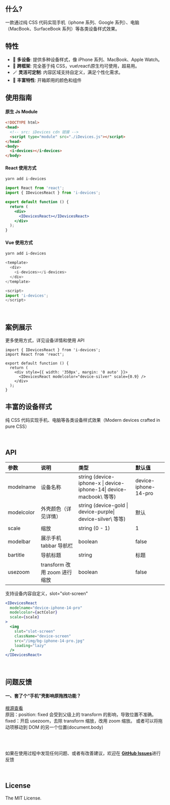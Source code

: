 ## 什么?

一款通过纯 CSS 代码实现手机（iphone 系列、Google 系列）、电脑（MacBook、SurfaceBook 系列）等各类设备样式效果。

## 特性

- 🎨 **多设备**: 提供多种设备样式，像 iPhone 系列、MacBook、Apple Watch。
- 🚧 **跨框架**: 完全基于纯 CSS，vue\react\原生均可使用，超易用。
- 🪄 **灵活可定制**: 内容区域支持自定义，满足个性化需求。
- 🧱 **丰富特性**: 开箱即用的颜色和组件

## 使用指南

#### 原生 Js Module

```html | pure
<!DOCTYPE html>
<head>
  <!-- src: iDevices cdn 链接 -->
  <script type="module" src="./iDevices.js"></script>
</head>
<body>
  <i-devices></i-devices>
</body>
```

#### React 使用方式

```bash | pure
yarn add i-devices
```

```jsx | pure
import React from 'react';
import { IDevicesReact } from 'i-devices';

export default function () {
  return (
    <div>
      <IDevicesReact></IDevicesReact>
    </div>
  );
}
```

#### Vue 使用方式

```bash | pure
yarn add i-devices
```

```js | pure
<template>
  <div>
    <i-devices></i-devices>
  </div>
</template>

<script>
import 'i-devices';
</script>
```

<br />

## 案例展示

更多使用方式，详见设备详情和使用 API

```tsx
import { IDevicesReact } from 'i-devices';
import React from 'react';

export default function () {
  return (
    <div style={{ width: '350px', margin: '0 auto' }}>
      <IDevicesReact modelcolor="device-silver" scale={0.9} />
    </div>
  );
}
```

## 丰富的设备样式

纯 CSS 代码实现手机、电脑等各类设备样式效果（Modern devices crafted in pure CSS）

<br />

## API

| 参数       | 说明                         | 类型                                                                | 默认值               |
| :--------- | :--------------------------- | :------------------------------------------------------------------ | :------------------- |
| modelname  | 设备名称                     | string (device-iphone-x \| device-iphone-14\| device-macbook\ 等等) | device-iphone-14-pro |
| modelcolor | 外壳颜色（详见详情）         | string (device-gold \| device-purple\| device-silver\ 等等)         | 默认                 |
| scale      | 缩放                         | string (0 - 1)                                                      | 1                    |
| modelbar   | 展示手机 tabbar 导航栏       | boolean                                                             | false                |
| bartitle   | 导航标题                     | string                                                              | 标题                 |
| usezoom    | transform 改用 zoom 进行缩放 | boolean                                                             | false                |

支持设备内容自定义，slot="slot-screen"

```jsx | pure
<IDevicesReact
  modelname="device-iphone-14-pro"
  modelcolor={actColor}
  scale={scale}
>
  <img
    slot="slot-screen"
    className="device-screen"
    src="/img/bg-iphone-14-pro.jpg"
    loading="lazy"
  />
</IDevicesReact>
```

<br />

## 问题反馈

#### 一、套了个“手机”壳影响原拖拽功能？

[根源查看](https://github.com/atlassian/react-beautiful-dnd/blob/master/docs/api/draggable.md#warning-position-fixed) <br />
原因：position: fixed 会受到父级上的 transform 的影响，导致位置不准确。 <br />
fixed：开启 usezoom，去除 transform 缩放，改用 zoom 缩放。 或者可以将拖动项移动到 DOM 的另一个位置(document.body)

<br />
<br />

如果在使用过程中发现任何问题、或者有改善建议，欢迎在 [**GitHub Issues**](https://github.com/)进行反馈

<br />

## License

The MIT License.
